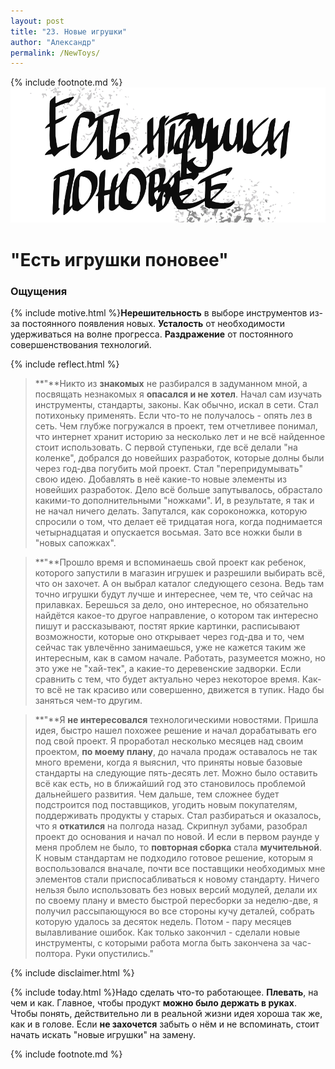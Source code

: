 ```yaml
---
layout: post
title: "23. Новые игрушки"
author: "Александр"
permalink: /NewToys/
---
```

{% include footnote.md %}
<a href="/cards/">!["Бесполезные попытки удержаться на гребне прогресса"](/_img/23.svg)</a>
# "Есть игрушки поновее"

### Ощущения
{% include motive.html %}**Нерешительность** в выборе инструментов из-за постоянного появления новых.  **Усталость** от необходимости удерживаться на волне прогресса. **Раздражение** от постоянного совершенствования технологий.

{% include reflect.html %}
>**"**Никто из **знакомых** не разбирался в задуманном мной, а посвящать незнакомых я **опасался и не хотел**. Начал сам изучать инструменты, стандарты, законы. Как обычно, искал в сети. Стал потихоньку применять. Если что-то не получалось - опять лез в сеть. Чем глубже погружался в проект, тем отчетливее понимал, что интернет хранит историю за несколько лет и не всё найденное стоит использовать. С первой ступеньки, где всё делали "на коленке", добрался до новейших разработок, которые долны были через год-два погубить мой проект. Стал "перепридумывать" свою идею. Добавлять в неё какие-то новые элементы из новейших разработок. Дело всё больше запутывалось, обрастало какими-то дополнительными "ножками". И, в результате, я так и не начал ничего делать. Запутался, как сороконожка, которую спросили о том, что делает её тридцатая нога, когда поднимается четырнадцатая и опускается восьмая. Зато все ножки были в "новых сапожках".  

>**"**Прошло время и вспоминаешь свой проект как ребенок, которого запустили в магазин игрушек и разрешили выбирать всё, что он захочет. А он выбрал каталог следующего сезона. Ведь там точно игрушки будут лучше и интереснее, чем те, что сейчас на прилавках. Берешься за дело, оно интересное, но обязательно найдётся какое-то другое направление, о котором так интересно пишут и рассказывают, постят яркие картинки, расписывают возможности, которые оно открывает через год-два и то, чем сейчас так увлечённо занимаешься, уже не кажется таким же интересным, как в самом начале. Работать, разумеется можно, но это уже не "хай-тек", а какие-то деревенские задворки. Если сравнить с тем, что будет актуально через некоторое время. Как-то всё не так красиво или совершенно, движется в тупик. Надо бы заняться чем-то другим.

>**"**Я **не интересовался** технологическими новостями. Пришла идея, быстро нашел похожее решение и начал дорабатывать его под свой проект. Я проработал несколько месяцев над своим проектом, **по моему плану**, до начала продаж оставалось не так много времени, когда я выяснил, что приняты новые базовые стандарты на следующие пять-десять лет. Можно было оставить всё как есть, но в ближайший год это становилось проблемой дальнейшего развития. Чем дальше, тем сложнее будет подстроится под поставщиков, угодить новым покупателям, поддерживать продукты у старых. Стал разбираться и оказалось, что я **откатился** на полгода назад. Скрипнул зубами, разобрал проект до основания и начал по новой. И если в первом раунде у меня проблем не было, то **повторная сборка** стала **мучительной**. К новым стандартам не подходило готовое решение, которым я воспользовался вначале, почти все поставщики необходимых мне элементов стали приспосабливаться к новому стандарту. Ничего нельзя было использовать без новых версий модулей, делали их по своему плану и вместо быстрой пересборки за неделю-две, я получил рассыпающуюся во все стороны кучу деталей, собрать которую удалось за десяток недель. Потом - пару месяцев вылавливание ошибок. Как только закончил - сделали новые инструменты, с которыми работа могла быть закончена за час-полтора. Руки опустились."     


{% include disclaimer.html %}

{% include today.html %}Надо сделать что-то работающее. **Плевать**, на чем и как. Главное, чтобы продукт **можно было держать в руках**. Чтобы понять, действительно ли в реальной жизни идея хороша так же, как и в голове. Если **не захочется** забыть о нём и не вспоминать, стоит начать искать "новые игрушки" на замену.  

{% include footnote.md %}
